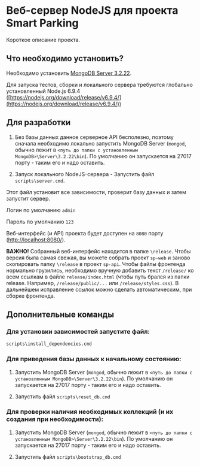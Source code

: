 # Веб-сервер NodeJS для проекта Smart Parking
Короткое описание проекта.

## Что необходимо установить?
Необходимо установить [MongoDB Server 3.2.22](https://www.mongodb.com/try/download/community).

Для запуска тестов, сборки и локального сервера требуются глобально установленный Node.js 6.9.4
([https://nodejs.org/download/release/v6.9.4/](https://nodejs.org/download/release/v6.9.4/))

## Для разработки
1) Без базы данных данное серверное API бесполезно, поэтому
   сначала необходимо локально запустить MongoDB Server (`mongod`, обычно лежит в `<путь до папки с установленным MongoDB>\Server\3.2.22\bin`).
   По умолчанию он запускается на 27017 порту - таким его и надо оставить.

2) Запуск локального NodeJS-сервера - Запустить файл `scripts\server.cmd`.

Этот файл установит все зависимости, проверит базу данных и затем запустит сервер.

Логин по умолчанию `admin`

Пароль по умолчанию `123`

Веб-интерфейс (и API) проекта будет доступен на `8080` порту ([http://localhost:8080/](http://localhost:8080/)).

**ВАЖНО!** Собранный веб-интерфейс находится в папке `\release`. Чтобы версия была самая свежая, вы можете собрать проект `sp-web` и заново скопировать папку `\release` в проект `sp-api`. Чтобы файлы фронтенда нормально грузились, необходимо вручную добавить текст `/release/` ко всем ссылкам в файле `release/index.html` (чтобы путь брался из папки release. Например, `/release/public/...` или `/release/styles.css`). В дальнейшем исправление ссылок можно сделать автоматическим, при сборке фронтенда.

## Дополнительные команды

### Для установки зависимостей запустите файл:

`scripts\install_dependencies.cmd`

### Для приведения базы данных к начальному состоянию:
1) Запустить MongoDB Server (`mongod`, обычно лежит в `<путь до папки с установленным MongoDB>\Server\3.2.22\bin`).
   По умолчанию он запускается на 27017 порту - таким его и надо оставить.

2) Запустить файл `scripts\reset_db.cmd`

### Для проверки наличия необходимых коллекций (и их создания при необходимости):
1) Запустить MongoDB Server (`mongod`, обычно лежит в `<путь до папки с установленным MongoDB>\Server\3.2.22\bin`).
   По умолчанию он запускается на 27017 порту - таким его и надо оставить.

2) Запустить файл `scripts\bootstrap_db.cmd`